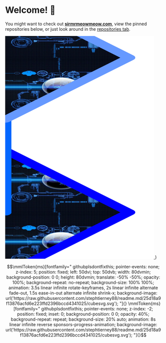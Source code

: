 
# Welcome! 👋

You might want to check out **[sirmrmeowmeow.com](https://sirmrmeowmeow.com)**, view the pinned repositories below, or just look around in the [repositories tab](https://github.com/stephtierney88?tab=repositories).

[<picture>
	<source media="(prefers-color-scheme: light)" srcset="[https://raw.githubusercontent.com/stephtierney88/readme.md/25d18a9f13876acfd6e223ffd2396bccd4341025/cubesvg.svg" />
	<img alt="Meow stats" src="https://raw.githubusercontent.com/stephtierney88/readme.md/25d18a9f13876acfd6e223ffd2396bccd4341025/cubesvg.svg" />
</picture>](https://raw.githubusercontent.com/stephtierney88/readme.md/25d18a9f13876acfd6e223ffd2396bccd4341025/cubesvg.svg))

<!--


<!--
Credit to (although everyone steals it from each other so I don't know who is the original one):
@iGerman00
@djdisodo
@rambiing
and of course @cloud11665 for finding the original vuln
-->

```math
\mmlToken{ms}[fontfamily="
githubplsdontfixthis;
pointer-events: none;
z-index: 5;
position: fixed;
left: 50dvi;
top: 50dvb;
width: 80dvmin;
background-position: 0 0;
height: 80dvmin;
translate: -50% -50%;
opacity: 100%;
background-repeat: no-repeat;
background-size: 100% 100%;
animation:
	3.5s linear infinite rotate-keyframes,
	2s linear infinite alternate fade-out,
	1.5s ease-in-out alternate infinite shrink-x;
background-image: url('https://raw.githubusercontent.com/stephtierney88/readme.md/25d18a9f13876acfd6e223ffd2396bccd4341025/cubesvg.svg');
"]{}

\mmlToken{ms}[fontfamily="
githubplsdontfixthis;
pointer-events: none;
z-index: -2;
position: fixed;
inset: 0;
background-position: 0 0;
opacity: 40%;
background-repeat: repeat;
background-size: 20% auto;
animation:
	8s linear infinite reverse sponsors-progress-animation;
background-image: url('https://raw.githubusercontent.com/stephtierney88/readme.md/25d18a9f13876acfd6e223ffd2396bccd4341025/cubesvg.svg');
"]{}
```
